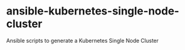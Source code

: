 # ansible-kubernetes-single-node-cluster
Ansible scripts to generate a Kubernetes Single Node Cluster
